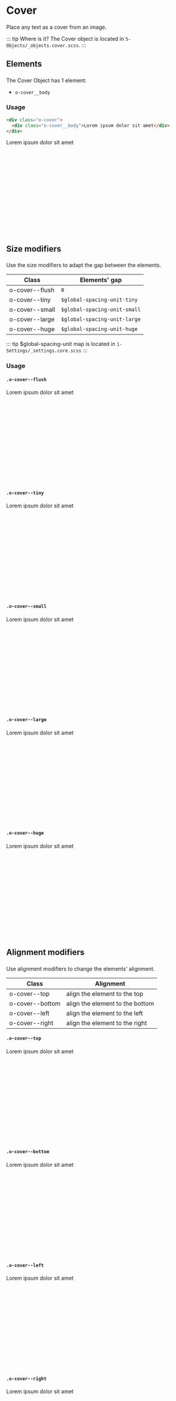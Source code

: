 # Cover

Place any text as a cover from an image.

::: tip Where is it?
The Cover object is located in `5-Objects/_objects.cover.scss`.
:::

## Elements

The Cover Object has 1 element:

- `o-cover__body`

### Usage

```html
<div class="o-cover">
  <div class="o-cover__body">Lorem ipsum dolor sit amet</div>
</div>
```

<div class="o-cover o-cover--demo">
		<div class="o-cover__body">
				Lorem ipsum dolor sit amet
		</div>
</div>

## Size modifiers

Use the size modifiers to adapt the gap between the elements.

| Class          | Elements' gap                |
| -------------- | ---------------------------- |
| o-cover--flush | `0`                          |
| o-cover--tiny  | `$global-spacing-unit-tiny`  |
| o-cover--small | `$global-spacing-unit-small` |
| o-cover--large | `$global-spacing-unit-large` |
| o-cover--huge  | `$global-spacing-unit-huge`  |

::: tip
\$global-spacing-unit map is located in `1-Settings/_settings.core.scss`
:::

### Usage

#### `.o-cover--flush`

<div class="o-cover o-cover--flush o-cover--demo u-mt-small">
  <div class="o-cover__body">
    Lorem ipsum dolor sit amet
  </div>
</div>

#### `.o-cover--tiny`

<div class="o-cover o-cover--tiny o-cover--demo u-mt-small">
  <div class="o-cover__body">
    Lorem ipsum dolor sit amet
  </div>
</div>

#### `.o-cover--small`

<div class="o-cover o-cover--small o-cover--demo u-mt-small">
  <div class="o-cover__body">
    Lorem ipsum dolor sit amet
  </div>
</div>

#### `.o-cover--large`

<div class="o-cover o-cover--large o-cover--demo u-mt-small">
  <div class="o-cover__body">
    Lorem ipsum dolor sit amet
  </div>
</div>

#### `.o-cover--huge`

<div class="o-cover o-cover--huge o-cover--demo u-mt-small">
  <div class="o-cover__body">
    Lorem ipsum dolor sit amet
  </div>
</div>

## Alignment modifiers

Use alignment modifiers to change the elements' alignment.

| Class           | Alignment                       |
| --------------- | ------------------------------- |
| o-cover--top    | align the element to the top    |
| o-cover--bottom | align the element to the bottom |
| o-cover--left   | align the element to the left   |
| o-cover--right  | align the element to the right  |

#### `.o-cover--top`

<div class="o-cover o-cover--top o-cover--demo u-mt-small">
  <div class="o-cover__body">
    Lorem ipsum dolor sit amet
  </div>
</div>

#### `.o-cover--bottom`

<div class="o-cover o-cover--bottom o-cover--demo u-mt-small">
  <div class="o-cover__body">
    Lorem ipsum dolor sit amet
  </div>
</div>

#### `.o-cover--left`

<div class="o-cover o-cover--left o-cover--demo u-mt-small">
  <div class="o-cover__body">
    Lorem ipsum dolor sit amet
  </div>
</div>

#### `.o-cover--right`

<div class="o-cover o-cover--right o-cover--demo u-mt-small">
  <div class="o-cover__body">
    Lorem ipsum dolor sit amet
  </div>
</div>

<style lang="scss">
@import '../../.vuepress/scss/main.scss';
@import './outline.css';

code {
    div {
        color:black;
    }
    p {
        color:black;
    }
}

p {
  margin-block-start: 1em;
  margin-block-end: 1em;
}

h2 {
  padding-bottom: 0.3rem;
}

.o-cover--demo {
    background-image:url('http://unsplash.it/960/600');
    height: 250px;
}

</style>

